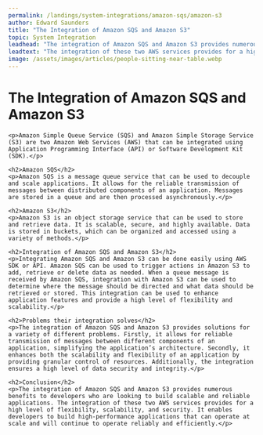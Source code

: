 ```yaml
---
permalink: /landings/system-integrations/amazon-sqs/amazon-s3
author: Edward Saunders
title: "The Integration of Amazon SQS and Amazon S3"
topic: System Integration
leadhead: "The integration of Amazon SQS and Amazon S3 provides numerous benefits to developers who are looking to build scalable and reliable applications"
leadtext: "The integration of these two AWS services provides for a high level of flexibility, scalability, and security. It enables developers to build high-performance applications that can operate at scale and will continue to operate reliably and efficiently."
image: /assets/images/articles/people-sitting-near-table.webp
---
```

<div class="arttext">	<h1>The Integration of Amazon SQS and Amazon S3</h1>
	
	<p>Amazon Simple Queue Service (SQS) and Amazon Simple Storage Service (S3) are two Amazon Web Services (AWS) that can be integrated using Application Programming Interface (API) or Software Development Kit (SDK).</p>

	<h2>Amazon SQS</h2>
	<p>Amazon SQS is a message queue service that can be used to decouple and scale applications. It allows for the reliable transmission of messages between distributed components of an application. Messages are stored in a queue and are then processed asynchronously.</p>

	<h2>Amazon S3</h2>
	<p>Amazon S3 is an object storage service that can be used to store and retrieve data. It is scalable, secure, and highly available. Data is stored in buckets, which can be organized and accessed using a variety of methods.</p>

	<h2>Integration of Amazon SQS and Amazon S3</h2>
	<p>Integrating Amazon SQS and Amazon S3 can be done easily using AWS SDK or API. Amazon SQS can be used to trigger actions in Amazon S3 to add, retrieve or delete data as needed. When a queue message is received by Amazon SQS, integration with Amazon S3 can be used to determine where the message should be directed and what data should be retrieved or stored. This integration can be used to enhance application features and provide a high level of flexibility and scalability.</p>

	<h2>Problems their integration solves</h2>
	<p>The integration of Amazon SQS and Amazon S3 provides solutions for a variety of different problems. Firstly, it allows for reliable transmission of messages between different components of an application, simplifying the application’s architecture. Secondly, it enhances both the scalability and flexibility of an application by providing granular control of resources. Additionally, the integration ensures a high level of data security and integrity.</p>

	<h2>Conclusion</h2>
	<p>The integration of Amazon SQS and Amazon S3 provides numerous benefits to developers who are looking to build scalable and reliable applications. The integration of these two AWS services provides for a high level of flexibility, scalability, and security. It enables developers to build high-performance applications that can operate at scale and will continue to operate reliably and efficiently.</p>
	
</div>